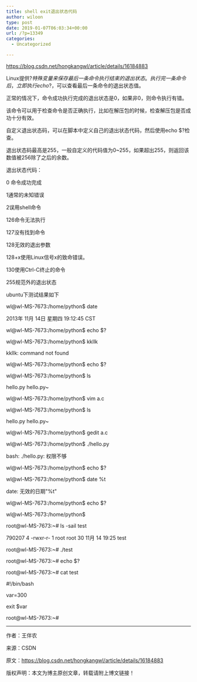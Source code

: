 ```yaml
---
title: shell exit退出状态代码
author: wiloon
type: post
date: 2019-01-07T06:03:34+00:00
url: /?p=13349
categories:
  - Uncategorized

---
```

https://blog.csdn.net/hongkangwl/article/details/16184883

Linux提供$?特殊变量来保存最后一条命令执行结束的退出状态。执行完一条命令后，立即执行echo$?，可以查看最后一条命令的退出状态值。

正常的情况下，命令成功执行完成的退出状态是0，如果非0，则命令执行有错。
  
该命令可以用于检查命令是否正确执行，比如在解压包的时候，检查解压包是否成功十分有效。

自定义退出状态码，可以在脚本中定义自己的退出状态代码，然后使用echo $?检查。

退出状态码最高是255，一般自定义的代码值为0~255，如果超出255，则返回该数值被256除了之后的余数。

退出状态代码：

0 命令成功完成

1通常的未知错误

2误用shell命令

126命令无法执行

127没有找到命令

128无效的退出参数

128+x使用Linux信号x的致命错误。

130使用Ctrl-C终止的命令

255规范外的退出状态

ubuntu下测试结果如下
  
wl@wl-MS-7673:/home/python$ date
  
2013年 11月 14日 星期四 19:12:45 CST
  
wl@wl-MS-7673:/home/python$ echo $?
  
  
wl@wl-MS-7673:/home/python$ kkllk
  
kkllk: command not found
  
wl@wl-MS-7673:/home/python$ echo $?
  
wl@wl-MS-7673:/home/python$ ls
  
hello.py hello.py~
  
wl@wl-MS-7673:/home/python$ vim a.c
  
wl@wl-MS-7673:/home/python$ ls
  
hello.py hello.py~
  
wl@wl-MS-7673:/home/python$ gedit a.c
  
wl@wl-MS-7673:/home/python$ ./hello.py
  
bash: ./hello.py: 权限不够
  
wl@wl-MS-7673:/home/python$ echo $?
  
wl@wl-MS-7673:/home/python$ date %t
  
date: 无效的日期"%t"
  
wl@wl-MS-7673:/home/python$ echo $?
  
wl@wl-MS-7673:/home/python$

root@wl-MS-7673:~# ls -sail test
  
790207 4 -rwxr-r- 1 root root 30 11月 14 19:25 test
  
root@wl-MS-7673:~# ./test
  
root@wl-MS-7673:~# echo $?
  
root@wl-MS-7673:~# cat test
  
#!/bin/bash
  
var=300
  
exit $var
  
root@wl-MS-7673:~#

* * *

作者：王伴农
  
来源：CSDN
  
原文：https://blog.csdn.net/hongkangwl/article/details/16184883
  
版权声明：本文为博主原创文章，转载请附上博文链接！